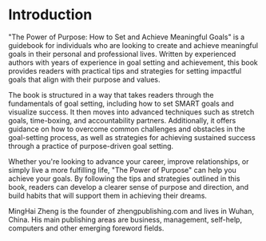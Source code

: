 # Introduction

"The Power of Purpose: How to Set and Achieve Meaningful Goals" is a guidebook for individuals who are looking to create and achieve meaningful goals in their personal and professional lives. Written by experienced authors with years of experience in goal setting and achievement, this book provides readers with practical tips and strategies for setting impactful goals that align with their purpose and values.

The book is structured in a way that takes readers through the fundamentals of goal setting, including how to set SMART goals and visualize success. It then moves into advanced techniques such as stretch goals, time-boxing, and accountability partners. Additionally, it offers guidance on how to overcome common challenges and obstacles in the goal-setting process, as well as strategies for achieving sustained success through a practice of purpose-driven goal setting.

Whether you're looking to advance your career, improve relationships, or simply live a more fulfilling life, "The Power of Purpose" can help you achieve your goals. By following the tips and strategies outlined in this book, readers can develop a clearer sense of purpose and direction, and build habits that will support them in achieving their dreams.

MingHai Zheng is the founder of zhengpublishing.com and lives in Wuhan, China. His main publishing areas are business, management, self-help, computers and other emerging foreword fields.
